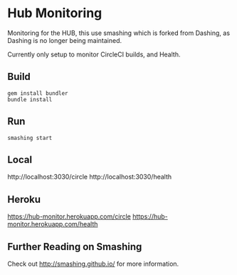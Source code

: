 Hub Monitoring
====
Monitoring for the HUB, this use smashing which is forked from Dashing, as Dashing is no longer being maintained.

Currently only setup to monitor CircleCI builds, and Health.

Build
----
```
gem install bundler
bundle install
```

Run
----
```
smashing start
```

Local
----
http://localhost:3030/circle
http://localhost:3030/health

Heroku
----
https://hub-monitor.herokuapp.com/circle
https://hub-monitor.herokuapp.com/health


Further Reading on Smashing
----
Check out http://smashing.github.io/ for more information.
